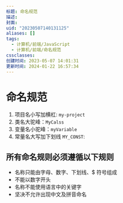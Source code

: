 ```yaml
---
标题: 命名规范
描述:
封面:
uid: "20230507140131125"
aliases: []
tags:
  - 计算机/前端/JavaScript
  - 计算机/前端/命名规范
cssclasses:
创建时间: 2023-05-07 14:01:31
更新时间: 2024-01-22 16:57:34
---
```


# 命名规范

1. 项目名小写加横杠: `my-project`
2. 类名大驼峰：`MyCalss`
3. 变量名小驼峰：`myVariable`
4. 常量名大写加下划线 `MY_CONST`:

## 所有命名规则必须遵循以下规则

- 名称只能由字母、数字、下划线、$ 符号组成
- 不能以数字开头
- 名称不能使用语言中的关键字
- 坚决不允许出现中文及拼音命名
